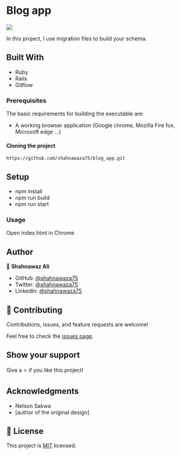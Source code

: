 # Blog app

![](https://img.shields.io/badge/Microverse-blueviolet)

In this project, I use migration files to build your schema.

## Built With

- Ruby
- Rails
- Gitflow

### Prerequisites

The basic requirements for building the executable are:

- A working browser application (Google chrome, Mozilla Fire fox, Microsoft edge ...)

#### Cloning the project

```
https://github.com/shahnawaza75/blog_app.git

```

## Setup

- npm install
- npm run build
- npm run start

### Usage

Open index.html in Chrome

## Author

👤 **Shahnawaz Ali**

- GitHub: [@shahnawaza75](https://github.com/shahnawaza75)
- Twitter: [@shahnawaza75](https://twitter.com/shahnawaza75)
- LinkedIn: [@shahnawaza75](https://www.linkedin.com/in/shahnawaz-ali-a24b72204)

## 🤝 Contributing

Contributions, issues, and feature requests are welcome!

Feel free to check the [issues page](../../issues/).

## Show your support

Give a ⭐️ if you like this project!

## Acknowledgments

- Nelson Sakwa
- [author of the original design]

## 📝 License

This project is [MIT](./MIT.md) licensed.
